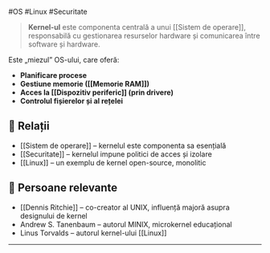 #OS #Linux #Securitate
> **Kernel-ul** este componenta centrală a unui [[Sistem de operare]], responsabilă cu gestionarea resurselor hardware și comunicarea între software și hardware.

Este „miezul” OS-ului, care oferă:
- **Planificare procese**  
- **Gestiune memorie ([[Memorie RAM]])**  
- **Acces la [[Dispozitiv periferic]] (prin drivere)**  
- **Controlul fișierelor și al rețelei**

## 🔐 Relații

- [[Sistem de operare]] – kernelul este componenta sa esențială
- [[Securitate]] – kernelul impune politici de acces și izolare
- [[Linux]] – un exemplu de kernel open-source, monolitic
## 👤 Persoane relevante

- [[Dennis Ritchie]] – co-creator al UNIX, influență majoră asupra designului de kernel
- Andrew S. Tanenbaum – autorul MINIX, microkernel educațional
- Linus Torvalds – autorul kernel-ului [[Linux]]
---